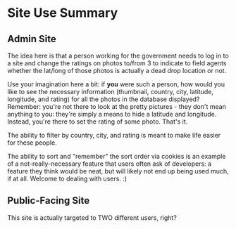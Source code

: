 # Site Use Summary

## Admin Site

The idea here is that a person working for the government needs to log in to a site and change the ratings on photos to/from 3 to indicate to field agents whether the lat/long of those photos is actually a dead drop location or not.

Use your imagination here a bit: if **you** were such a person, how would you like to see the necessary information (thumbnail, country, city, latitude, longitude, and rating) for all the photos in the database displayed? Remember: you're not there to look at the pretty pictures - they don't mean anything to you: they're simply a means to hide a latitude and longitude. Instead, you're there to set the rating of some photo. That's it.

The ability to filter by country, city, and rating is meant to make life easier for these people.

The ability to sort and "remember" the sort order via cookies is an example of a not-really-necessary feature that users often ask of developers: a feature they think would be neat, but will likely not end up being used much, if at all. Welcome to dealing with users. :)

## Public-Facing Site

This site is actually targeted to TWO different users, right?

